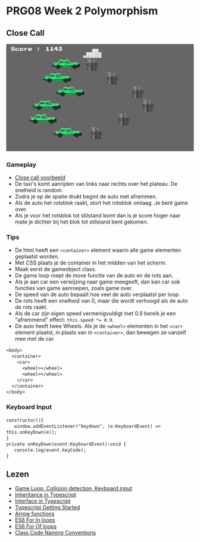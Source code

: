 # PRG08 Week 2 Polymorphism

## Close Call
![alt text](close-call.png "Close Call")

### Gameplay

- <a href="https://hr-cmgt.github.io/PRG08-close-call-completed/" target="_blank">Close call voorbeeld</a>
- De taxi's komt aanrijden van links naar rechts over het plateau. De snelheid is random.
- Zodra je op de spatie drukt begint de auto met afremmen. 
- Als de auto het rotsblok raakt, stort het rotsblok omlaag. Je bent game over.
- Als je voor het rotsblok tot stilstand komt dan is je score hoger naar mate je dichter bij het blok tot stilstand bent gekomen.

### Tips

- De html heeft een `<container>` element waarin alle game elementen geplaatst worden.
- Met CSS plaats je de container in het midden van het scherm.
- Maak eerst de gameobject class.
- De game loop roept de move functie van de auto en de rots aan. 
- Als je aan car een verwijzing naar game meegeeft, dan kan car ook functies van game aanroepen, zoals game over.
- De speed van de auto bepaalt hoe veel de auto verplaatst per loop.
- De rots heeft een snelheid van 0, maar die wordt verhoogd als de auto de rots raakt.
- Als de car zijn eigen speed vermenigvuldigt met 0.9 bereik je een "afremmend" effect: `this.speed *= 0.9`.
- De auto heeft twee Wheels. Als je de `<wheel>` elementen in het `<car>` element plaatst, in plaats van in `<container>`, dan bewegen ze vanzelf mee met de car.
```
<body>
  <container>
    <car>
      <wheel></wheel>
      <wheel></wheel>
    </car>
  </container>
</body>
```

### Keyboard Input
```
constructor(){
   window.addEventListener("keydown", (e:KeyboardEvent) => this.onKeyDown(e));
}
private onKeyDown(event:KeyboardEvent):void {
   console.log(event.keyCode);
}       
```

## Lezen
- [Game Loop, Collision detection, Keyboard input](https://github.com/HR-CMGT/PRG04-Week3-examples)
- [Inheritance in Typescript](https://www.typescriptlang.org/docs/handbook/classes.html)
- [Interface in Typescript](https://www.typescriptlang.org/docs/handbook/interfaces.html)
- [Typescript Getting Started](https://basarat.gitbooks.io/typescript/content/docs/getting-started.html)
- [Arrow functions](https://developer.mozilla.org/en/docs/Web/JavaScript/Reference/Functions/Arrow_functions)
- [ES6 For In loops](https://developer.mozilla.org/en-US/docs/Web/JavaScript/Reference/Statements/for...in)
- [ES6 For Of loops](https://developer.mozilla.org/en/docs/Web/JavaScript/Reference/Statements/for...of)
- [Class Code Naming Conventions](https://dev.to/mohitrajput987/coding-best-practices-part-1-naming-conventions--class-designing-principles)
